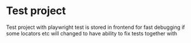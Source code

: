 # Test project
Test project with playwright test is stored in frontend for fast debugging if some locators etc will changed to have ability to fix tests together with 